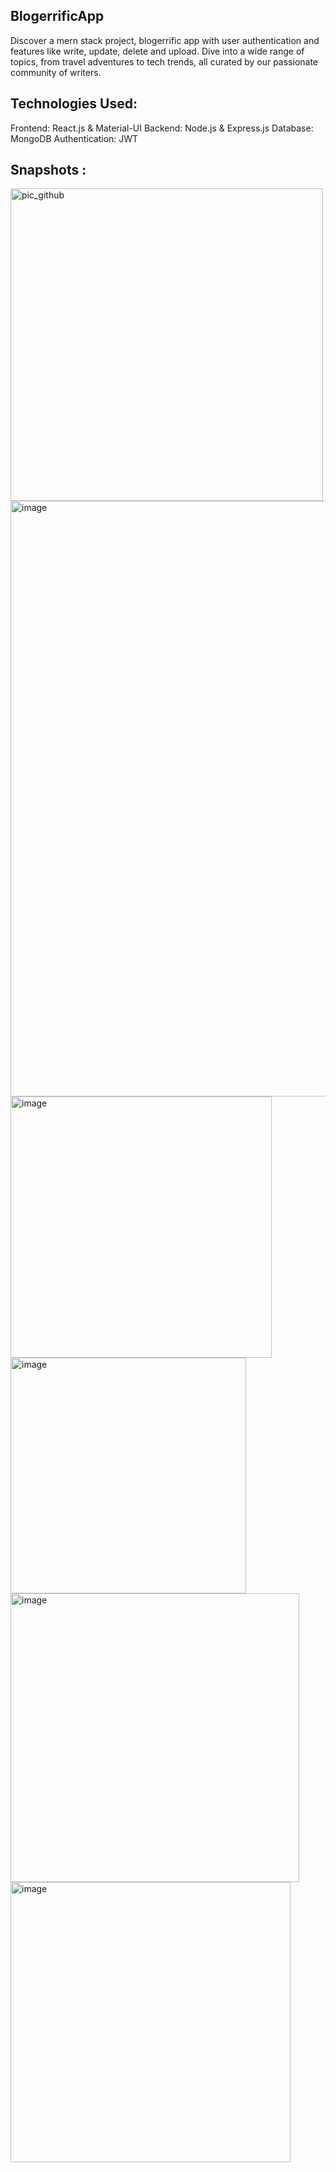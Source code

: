 ## BlogerrificApp
Discover a mern stack project, blogerrific app with user authentication and features like write, update, delete and upload. Dive into a wide range of topics, from travel adventures to tech trends, all curated by our passionate community of writers.

## Technologies Used: 
Frontend: React.js & Material-UI
Backend: Node.js & Express.js
Database: MongoDB
Authentication: JWT

## Snapshots :

<img width="500" alt="pic_github" src="https://github.com/sumbulhussain/BlogerrificApp/assets/90138802/495976e2-4cd3-49a7-b6b8-35797d74c0c4">
<img width="953" alt="image" src="https://github.com/sumbulhussain/BlogerrificApp/assets/90138802/e4f26511-66dc-4ba0-9039-18a1c31831f4">
<img width="418" alt="image" src="https://github.com/sumbulhussain/BlogerrificApp/assets/90138802/3247216b-cdf0-492d-95f0-7560de7cac42">
<img width="377" alt="image" src="https://github.com/sumbulhussain/BlogerrificApp/assets/90138802/f9255dea-cd05-47e3-9401-6f995cbc6cb4">
<img width="462" alt="image" src="https://github.com/sumbulhussain/BlogerrificApp/assets/90138802/7268c1a4-f87a-45c7-9d6f-3b1ca5e6fbd8">
<img width="448" alt="image" src="https://github.com/sumbulhussain/BlogerrificApp/assets/90138802/ced33d1c-decd-4393-b39c-3a8f4fe8f365">






